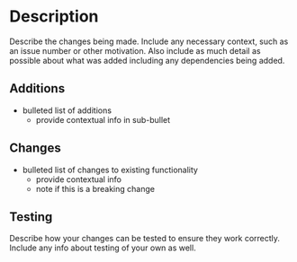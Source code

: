 # Description

Describe the changes being made.  Include any necessary context, such as an issue number or other motivation.  Also include as much detail as possible about what was added including any dependencies being added.

## Additions
- bulleted list of additions
  - provide contextual info in sub-bullet

## Changes
- bulleted list of changes to existing functionality
  - provide contextual info
  - note if this is a breaking change
  
## Testing
Describe how your changes can be tested to ensure they work correctly.  Include any info about testing of your own as well.
